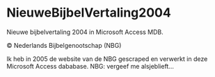 # NieuweBijbelVertaling2004
Nieuwe bijbelvertaling 2004 in Microsoft Access MDB.

© Nederlands Bijbelgenootschap (NBG)

Ik heb in 2005 de website van de NBG gescraped en verwerkt in deze Microsoft Access dababase. NBG: vergeef me alsjeblieft...
